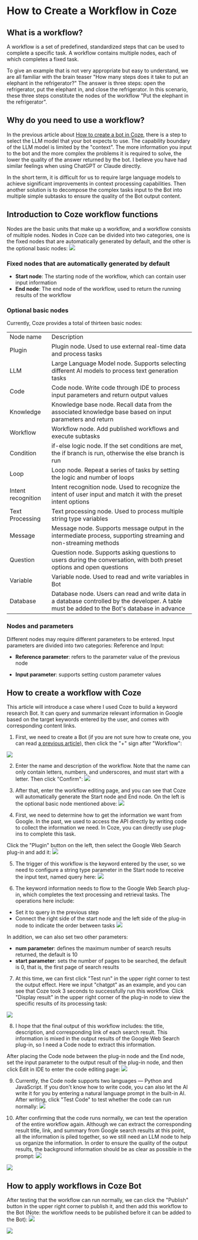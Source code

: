 # How to Create a Workflow in Coze


## What is a workflow?
A workflow is a set of predefined, standardized steps that can be used to complete a specific task. A workflow contains multiple nodes, each of which completes a fixed task.

To give an example that is not very appropriate but easy to understand, we are all familiar with the brain teaser "How many steps does it take to put an elephant in the refrigerator?" The answer is three steps: open the refrigerator, put the elephant in, and close the refrigerator. In this scenario, these three steps constitute the nodes of the workflow "Put the elephant in the refrigerator".

## Why do you need to use a workflow?
In the previous article about [How to create a bot in Coze](https://chloevolution.com/posts/how-to-create-bot-on-coze/), there is a step to select the LLM model that your bot expects to use. The capability boundary of the LLM model is limited by the "context". The more information you input to the bot and the more complex the problems it is required to solve, the lower the quality of the answer returned by the bot. I believe you have had similar feelings when using ChatGPT or Claude directly.

In the short term, it is difficult for us to require large language models to achieve significant improvements in context processing capabilities. Then another solution is to decompose the complex tasks input to the Bot into multiple simple subtasks to ensure the quality of the Bot output content.

## Introduction to Coze workflow functions
Nodes are the basic units that make up a workflow, and a workflow consists of multiple nodes. Nodes in Coze can be divided into two categories, one is the fixed nodes that are automatically generated by default, and the other is the optional basic nodes:
![](coze-workflow-node.png)

### Fixed nodes that are automatically generated by default
- **Start node**: The starting node of the workflow, which can contain user input information
- **End node**: The end node of the workflow, used to return the running results of the workflow

### Optional basic nodes
Currently, Coze provides a total of thirteen basic nodes:
<table>
<tr>
<td>Node name</td>
<td>Description</td>
</tr>
<tr>
<td>Plugin</td>
<td>Plugin node. Used to use external real-time data and process tasks</td>
</tr>
<tr>
<td>LLM</td>
<td>Large Language Model node. Supports selecting different AI models to process text generation tasks</td>
</tr>
<tr>
<td>Code</td>
<td>Code node. Write code through IDE to process input parameters and return output values</td>
</tr>
<tr>
<td>Knowledge</td>
<td>Knowledge base node. Recall data from the associated knowledge base based on input parameters and return</td>
</tr>
<tr>
<td>Workflow</td>
<td>Workflow node. Add published workflows and execute subtasks</td>
</tr>
<tr>
<td>Condition</td>
<td>if-else logic node. If the set conditions are met, the if branch is run, otherwise the else branch is run</td>
</tr>
<tr>
<td>Loop</td>
<td>Loop node. Repeat a series of tasks by setting the logic and number of loops</td>
</tr>
<tr>
<td>Intent recognition</td>
<td>Intent recognition node. Used to recognize the intent of user input and match it with the preset intent options</td>
</tr>
<tr>
<td>Text Processing</td>
<td>Text processing node. Used to process multiple string type variables</td>
</tr>
<tr>
<td>Message</td>
<td>Message node. Supports message output in the intermediate process, supporting streaming and non-streaming methods</td>
</tr>
<tr>
<td>Question</td>
<td>Question node. Supports asking questions to users during the conversation, with both preset options and open questions</td>
</tr>
<tr>
<td>Variable</td>
<td>Variable node. Used to read and write variables in Bot</td>
</tr>
<tr>
<td>Database</td>
<td>Database node. Users can read and write data in a database controlled by the developer. A table must be added to the Bot's database in advance</td>
</tr>
</table>

### Nodes and parameters
Different nodes may require different parameters to be entered. Input parameters are divided into two categories: Reference and Input:

- **Reference parameter**: refers to the parameter value of the previous node

- **Input parameter**: supports setting custom parameter values

## How to create a workflow with Coze
This article will introduce a case where I used Coze to build a keyword research Bot. It can query and summarize relevant information in Google based on the target keywords entered by the user, and comes with corresponding content links.

1. First, we need to create a Bot (if you are not sure how to create one, you can read [a previous article](https://chloevolution.com/zh-cn/posts/how-to-create-bot-on-coze/)), then click the "+" sign after "Workflow":

![](add-new-workflow.png)

2. Enter the name and description of the workflow. Note that the name can only contain letters, numbers, and underscores, and must start with a letter. Then click "Confirm":
![](create-coze-workflow.png)

3. After that, enter the workflow editing page, and you can see that Coze will automatically generate the Start node and End node. On the left is the optional basic node mentioned above:
![](coze-workflow-node.png)

4. First, we need to determine how to get the information we want from Google. In the past, we used to access the API directly by writing code to collect the information we need. In Coze, you can directly use plug-ins to complete this task.

Click the "Plugin" button on the left, then select the Google Web Search plug-in and add it:
![](google-web-search-plugin.png)

5. The trigger of this workflow is the keyword entered by the user, so we need to configure a string type parameter in the Start node to receive the input text, named query here:
![](start-node-settings.png)

6. The keyword information needs to flow to the Google Web Search plug-in, which completes the text processing and retrieval tasks. The operations here include:
- Set it to query in the previous step
- Connect the right side of the start node and the left side of the plug-in node to indicate the order between tasks
![](google-web-search-plugin-settings.png)

In addition, we can also set two other parameters:
- **num parameter**: defines the maximum number of search results returned, the default is 10
- **start parameter**: sets the number of pages to be searched, the default is 0, that is, the first page of search results

7. At this time, we can first click "Test run" in the upper right corner to test the output effect. Here we input "chatgpt" as an example, and you can see that Coze took 3 seconds to successfully run this workflow. Click "Display result" in the upper right corner of the plug-in node to view the specific results of its processing task:

![](run-test-result-example.png)

8. I hope that the final output of this workflow includes: the title, description, and corresponding link of each search result. This information is mixed in the output results of the Google Web Search plug-in, so I need a Code node to extract this information.

After placing the Code node between the plug-in node and the End node, set the input parameter to the output result of the plug-in node, and then click Edit in IDE to enter the code editing page:
![](code-node-settings.png)

9. Currently, the Code node supports two languages ​​​​— Python and JavaScript. If you don't know how to write code, you can also let the AI ​​write it for you by entering a natural language prompt in the built-in AI. After writing, click "Test Code" to test whether the code can run normally:
![](test-code.png)

10. After confirming that the code runs normally, we can test the operation of the entire workflow again. Although we can extract the corresponding result title, link, and summary from Google search results at this point, all the information is piled together, so we still need an LLM node to help us organize the information. In order to ensure the quality of the output results, the background information should be as clear as possible in the prompt:
![](code-node-result.png)

![](llm-node-settings.png)

## How to apply workflows in Coze Bot
After testing that the workflow can run normally, we can click the "Publish" button in the upper right corner to publish it, and then add this workflow to the Bot (Note: the workflow needs to be published before it can be added to the Bot):
![](add-workflow.png)

![](result-after-adding-workflow.png)
